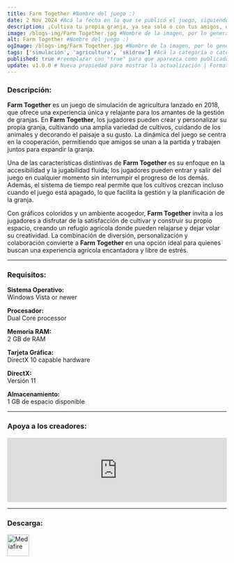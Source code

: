 ```yaml
---
title: Farm Together #Nombre del juego :)
date: 2 Nov 2024 #Acá la fecha en la que se publicó el juego, siguiendo este formato: Dia "30", Mes "Oct", Año "2024" = como debe quedar: 30 Oct 2024
description: ¡Cultiva tu propia granja, ya sea solo o con tus amigos, en esta única y relajada experiencia granjística! #Acá una mini descripción del juego
image: /blogs-img/Farm Together.jpg #Nombre de la imagen, por lo general es exactamente el mismo nombre que el juego excluyendo lo ":" (Dos puntos)
alt: Farm Together #Nombre del juego :)
ogImage: /blogs-img/Farm Together.jpg #Nombre de la imagen, por lo general es exactamente el mismo nombre que el juego excluyendo lo ":" (Dos puntos)
tags: ['simulación', 'agricultura', 'skidrow'] #Acá la categoría o categorías del juego, si es más de una se coloca en este formato: ['categoría1', 'categoría2']
published: true #reemplazar con "true" para que aparezca como publicado
update: v1.0.0 # Nueva propiedad para mostrar la actualización | Formato: v1.0.0
---
```


<!--En VSCode seleccionando una palabra, por ejemplo: "Farm Together" y apretando Ctrl+F2 se seleccionan todas las palabras iguales-->

### Descripción:
**Farm Together** es un juego de simulación de agricultura lanzado en 2018, que ofrece una experiencia única y relajante para los amantes de la gestión de granjas. En **Farm Together**, los jugadores pueden crear y personalizar su propia granja, cultivando una amplia variedad de cultivos, cuidando de los animales y decorando el paisaje a su gusto. La dinámica del juego se centra en la cooperación, permitiendo que amigos se unan a la partida y trabajen juntos para expandir la granja.

Una de las características distintivas de **Farm Together** es su enfoque en la accesibilidad y la jugabilidad fluida; los jugadores pueden entrar y salir del juego en cualquier momento sin interrumpir el progreso de los demás. Además, el sistema de tiempo real permite que los cultivos crezcan incluso cuando el juego está apagado, lo que facilita la gestión y la planificación de la granja.

Con gráficos coloridos y un ambiente acogedor, **Farm Together** invita a los jugadores a disfrutar de la satisfacción de cultivar y construir su propio espacio, creando un refugio agrícola donde pueden relajarse y dejar volar su creatividad. La combinación de diversión, personalización y colaboración convierte a **Farm Together** en una opción ideal para quienes buscan una experiencia agrícola encantadora y libre de estrés.

<!--Prompt para Chat-GPT: Hazme una descripción para el juego "Farm Together" y cada que menciones "Farm Together" ponlo en negrita -->

---

### Requisitos:
**Sistema Operativo:**  
Windows Vista or newer

**Procesador:**  
Dual Core processor

**Memoria RAM:**  
2 GB de RAM

**Tarjeta Gráfica:**  
DirectX 10 capable hardware

**DirectX:**  
Versión 11

**Almacenamiento:**  
1 GB de espacio disponible

<!--Si falta o sobra un requisito se quita o se agrega manteniendo el mismo formato-->

---

### Apoya a los creadores:
<iframe src="https://store.steampowered.com/widget/673950/" frameborder="0" style="background-color: transparent; width: 100% !important; aspect-ratio: 646 / 190;"></iframe>

<!--Reemplazar los numeros (AppID) del juego (en este caso 2668510) por el numero (AppID) correspondiente con el juego a publicar-->
<!--El AppID se encuentra en la URL del Juego en Steam-->

---

### Descarga:

[<img src="https://gist.github.com/cxmeel/0dbc95191f239b631c3874f4ccf114e2/raw/download.svg" alt="Mediafire" height="50" />](https://www.mediafire.com/file/96uli5uz94lyl6t/Farm_Together.zip/file)

<!-- # se debe reemplazar por el link de descarga-->

<!--NOMBRE-DEL-SERVICIO se debe reemplazar por el servicio donde está subido el juego-->